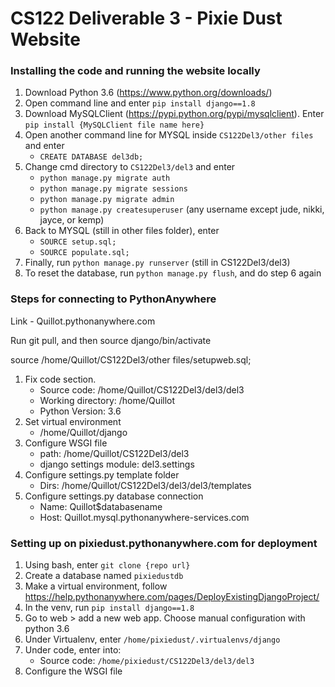 # CS122 Deliverable 3 - Pixie Dust Website
### Installing the code and running the website locally
1. Download Python 3.6 (https://www.python.org/downloads/)
2. Open command line and enter `pip install django==1.8`
3. Download MySQLClient (https://pypi.python.org/pypi/mysqlclient). Enter `pip install {MySQLClient file name here}`
4. Open another command line for MYSQL inside `CS122Del3/other files` and enter
     * `CREATE DATABASE del3db;`
5. Change cmd directory to `CS122Del3/del3` and enter
     * `python manage.py migrate auth`
     * `python manage.py migrate sessions`
     * `python manage.py migrate admin`
     * `python manage.py createsuperuser` (any username except jude, nikki, jayce, or kemp)
6. Back to MYSQL (still in other files folder), enter
     * `SOURCE setup.sql;`
     * `SOURCE populate.sql;`
6. Finally, run `python manage.py runserver` (still in CS122Del3/del3)
7. To reset the database, run `python manage.py flush`, and do step 6 again
### Steps for connecting to PythonAnywhere
Link - Quillot.pythonanywhere.com

Run git pull, and then source django/bin/activate

source /home/Quillot/CS122Del3/other files/setupweb.sql;
1. Fix code section.
    * Source code: /home/Quillot/CS122Del3/del3/del3
    * Working directory: /home/Quillot
    * Python Version: 3.6
2. Set virtual environment
    * /home/Quillot/django
3. Configure WSGI file
    * path: /home/Quillot/CS122Del3/del3
    * django settings module: del3.settings
4. Configure settings.py template folder
    * Dirs: /home/Quillot/CS122Del3/del3/del3/templates
5. Configure settings.py database connection
    * Name: Quillot$databasename
    * Host: Quillot.mysql.pythonanywhere-services.com

### Setting up on pixiedust.pythonanywhere.com for deployment
1. Using bash, enter `git clone {repo url}`
2. Create a database named `pixiedustdb`
3. Make a virtual environment, follow https://help.pythonanywhere.com/pages/DeployExistingDjangoProject/
4. In the venv, run `pip install django==1.8`
5. Go to web > add a new web app. Choose manual configuration with python 3.6
6. Under Virtualenv, enter `/home/pixiedust/.virtualenvs/django`
7. Under code, enter into:
    * Source code: `/home/pixiedust/CS122Del3/del3/del3`
8. Configure the WSGI file

